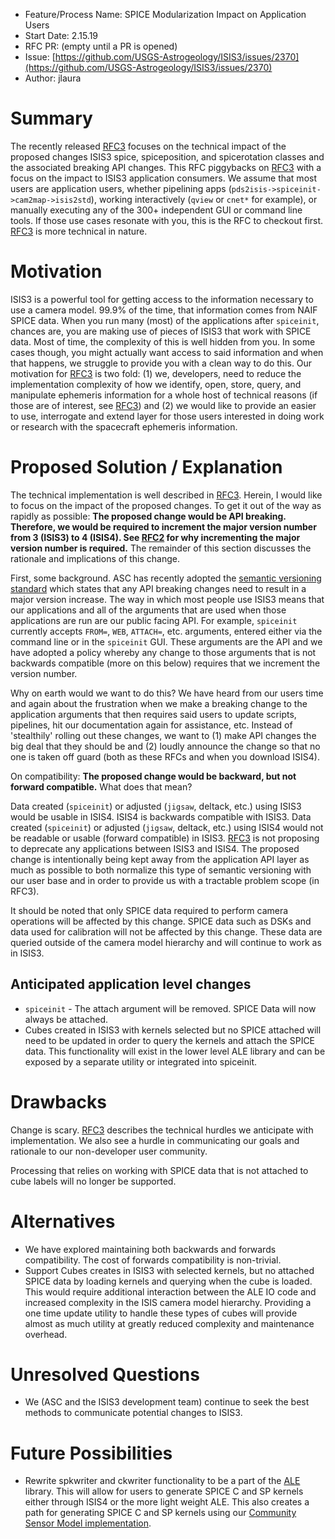 - Feature/Process Name: SPICE Modularization Impact on Application Users
- Start Date: 2.15.19
- RFC PR: (empty until a PR is opened)
- Issue: [https://github.com/USGS-Astrogeology/ISIS3/issues/2370](https://github.com/USGS-Astrogeology/ISIS3/issues/2370)
- Author: jlaura

<!-- This is a comment block that is not visible. We provide some instructions in here. When submitting an RFC please copy this template into a new wiki page titled RFC#:Title, where the number is the next incrementing number. If you would like to submit an RFC, but are unable to edit the wiki, please open an issue and we will assist you in getting your RFC posted. Please fill in, to the largest extent possible, the template below describing your RFC. After that, be active on the associated issue and we can move the RFC through the process.-->

# Summary
The recently released [RFC3](https://github.com/USGS-Astrogeology/ISIS3/wiki/RFC-3:-Spice-Modularization) focuses on the technical impact of the proposed changes ISIS3 spice, spiceposition, and spicerotation classes and the associated breaking API changes. This RFC piggybacks on [RFC3](https://github.com/USGS-Astrogeology/ISIS3/wiki/RFC-3:-Spice-Modularization) with a focus on the impact to ISIS3 application consumers. We assume that most users are application users, whether pipelining apps (`pds2isis->spiceinit->cam2map->isis2std`), working interactively (`qview` or `cnet*` for example), or manually executing any of the 300+ independent GUI or command line tools. If those use cases resonate with you, this is the RFC to checkout first. [RFC3](https://github.com/USGS-Astrogeology/ISIS3/wiki/RFC-3:-Spice-Modularization) is more technical in nature.

# Motivation
ISIS3 is a powerful tool for getting access to the information necessary to use a camera model. 99.9% of the time, that information comes from NAIF SPICE data. When you run many (most) of the applications after `spiceinit`, chances are, you are making use of pieces of ISIS3 that work with SPICE data. Most of time, the complexity of this  is well hidden from you. In some cases though, you might actually want access to said information and when that happens, we struggle to provide you with a clean way to do this. Our motivation for [RFC3](https://github.com/USGS-Astrogeology/ISIS3/wiki/RFC-3:-Spice-Modularization) is two fold: (1) we, developers, need to reduce the implementation complexity of how we identify, open, store, query, and manipulate ephemeris information for a whole host of technical reasons (if those are of interest, see [RFC3](https://github.com/USGS-Astrogeology/ISIS3/wiki/RFC-3:-Spice-Modularization)) and (2) we would like to provide an easier to use, interrogate and extend layer for those users interested in doing work or research with the spacecraft ephemeris information. 

# Proposed Solution / Explanation
The technical implementation is well described in [RFC3](https://github.com/USGS-Astrogeology/ISIS3/wiki/RFC-3:-Spice-Modularization). Herein, I would like to focus on the impact of the proposed changes. To get it out of the way as rapidly as possible: **The proposed change would be API breaking. Therefore, we would be required to increment the major version number from 3 (ISIS3) to 4 (ISIS4). See [RFC2](https://github.com/USGS-Astrogeology/ISIS3/wiki/RFC2:-Release-Process#versioning) for why incrementing the major version number is required.** The remainder of this section discusses the rationale and implications of this change.

First, some background. ASC has recently adopted the [semantic versioning standard](https://semver.org) which states that any API breaking changes need to result in a major version increase. The way in which most people use ISIS3 means that our applications and all of the arguments that are used when those applications are run are our public facing API. For example, `spiceinit` currently accepts `FROM=`, `WEB`, `ATTACH=`, etc. arguments, entered either via the command line or in the `spiceinit` GUI. These arguments are the API and we have adopted a policy whereby any change to those arguments that is not backwards compatible (more on this below) requires that we increment the version number.

Why on earth would we want to do this? We have heard from our users time and again about the frustration when we make a breaking change to the application arguments that then requires said users to update scripts, pipelines, hit our documentation again for assistance, etc. Instead of 'stealthily' rolling out these changes, we want to (1) make API changes the big deal that they should be and (2) loudly announce the change so that no one is taken off guard (both as these RFCs and when you download ISIS4).

On compatibility: **The proposed change would be backward, but not forward compatible.** What does that mean? 

Data created (`spiceinit`) or adjusted (`jigsaw`, deltack, etc.) using ISIS3 would be usable in ISIS4. ISIS4 is backwards compatible with ISIS3. Data created (`spiceinit`) or adjusted (`jigsaw`, deltack, etc.) using ISIS4 would not be readable or usable (forward compatible) in ISIS3. [RFC3](https://github.com/USGS-Astrogeology/ISIS3/wiki/RFC-3:-Spice-Modularization) is not proposing to deprecate any applications between ISIS3 and ISIS4. The proposed change is intentionally being kept away from the application API layer as much as possible to both normalize this type of semantic versioning with our user base and in order to provide us with a tractable problem scope (in RFC3).

It should be noted that only SPICE data required to perform camera operations will be affected by this change. SPICE data such as DSKs and data used for calibration will not be affected by this change. These data are queried outside of the camera model hierarchy and will continue to work as in ISIS3.

## Anticipated application level changes
  - `spiceinit` - The attach argument will be removed. SPICE Data will now always be attached.
  - Cubes created in ISIS3 with kernels selected but no SPICE attached will need to be updated in order to query the kernels and attach the SPICE data. This functionality will exist in the lower level ALE library and can be exposed by a separate utility or integrated into spiceinit.

# Drawbacks
Change is scary. [RFC3](https://github.com/USGS-Astrogeology/ISIS3/wiki/RFC-3:-Spice-Modularization) describes the technical hurdles we anticipate with implementation. We also see a hurdle in communicating our goals and rationale to our non-developer user community.

Processing that relies on working with SPICE data that is not attached to cube labels will no longer be supported.

# Alternatives
  - We have explored maintaining both backwards and forwards compatibility. The cost of forwards compatibility is non-trivial.
  - Support Cubes creates in ISIS3 with selected kernels, but no attached SPICE data by loading kernels and querying when the cube is loaded. This would require additional interaction between the ALE IO code and increased complexity in the ISIS camera model hierarchy. Providing a one time update utility to handle these types of cubes will provide almost as much utility at greatly reduced complexity and maintenance overhead.

# Unresolved Questions
  - We (ASC and the ISIS3 development team) continue to seek the best methods to communicate potential changes to ISIS3.

# Future Possibilities
  - Rewrite spkwriter and ckwriter functionality to be a part of the [ALE](https://github.com/USGS-Astrogeology/ale) library. This will allow for users to generate SPICE C and SP kernels either through ISIS4 or the more light weight ALE. This also creates a path for generating SPICE C and SP kernels using our [Community Sensor Model implementation](https://github.com/USGS-Astrogeology/usgscsm).
